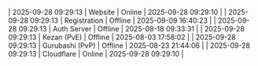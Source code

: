 | 2025-09-28 09:29:13 | Website | Online | 2025-09-28 09:29:10 |
| 2025-09-28 09:29:13 | Registration | Offline | 2025-09-09 16:40:23 |
| 2025-09-28 09:29:13 | Auth Server | Offline | 2025-08-18 09:33:31 |
| 2025-09-28 09:29:13 | Kezan (PvE) | Offline | 2025-08-03 17:58:02 |
| 2025-09-28 09:29:13 | Gurubashi (PvP) | Offline | 2025-08-23 21:44:06 |
| 2025-09-28 09:29:13 | Cloudflare | Online | 2025-09-28 09:29:10 |
